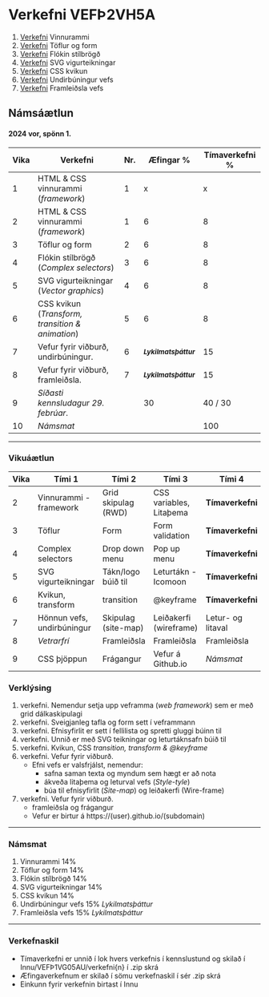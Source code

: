 #  Verkefni VEFÞ2VH5A

1. [Verkefni](Verkefni-1/) Vinnurammi 
2. [Verkefni](Verkefni-2/) Töflur og form
3. [Verkefni](Verkefni-3/) Flókin stílbrögð
4. [Verkefni](Verkefni-4/) SVG vigurteikningar
5. [Verkefni](Verkefni-5/) CSS kvikun
6. [Verkefni](Verkefni-6/) Undirbúningur vefs
7. [Verkefni](Verkefni-7/) Framleiðsla vefs


## Námsáætlun

#### 2024 vor, spönn 1. 

| Vika  | Verkefni  | Nr. | Æfingar % | Tímaverkefni % |
|---|---|---|---|---|
| 1  | HTML & CSS vinnurammi (_framework_)  | 1 | x | x 
| 2  | HTML & CSS vinnurammi (_framework_)  | 1 | 6 | 8 |
| 3  | Töflur og form  | 2 | 6 | 8 |
| 4  | Flókin stílbrögð (_Complex selectors_) | 3 | 6 | 8 |
| 5  | SVG vigurteikningar (_Vector graphics_) | 4 | 6 | 8 |
| 6  | CSS kvikun (_Transform, transition & animation_) | 5 | 6 | 8 |
| 7  | Vefur fyrir viðburð, undirbúningur. | 6 | <sub> **_Lykilmatsþáttur_** </sub> | 15  |
| 8  | Vefur fyrir viðburð, framleiðsla. | 7 | <sub> **_Lykilmatsþáttur_** </sub>  | 15  |
| 9 | _Síðasti  kennsludagur 29. febrúar_. | | 30 | 40 / 30  |
| 10 | _Námsmat_ |   |   | 100  |

---

### Vikuáætlun 

| Vika | Tími 1  | Tími 2 | Tími 3 | Tími 4 | 
| --- | --- | --- | --- | --- | 
| 2 | Vinnurammi - framework | Grid skipulag (RWD) | CSS variables, Litaþema | **Tímaverkefni** |
| 3 | Töflur | Form | Form validation | **Tímaverkefni** |
| 4 | Complex selectors | Drop down menu | Pop up menu | **Tímaverkefni** |
| 5 | SVG vigurteikningar | Tákn/logo búið til | Leturtákn - Icomoon | **Tímaverkefni** | 
| 6 | Kvikun, transform | transition | @keyframe | **Tímaverkefni** |   
| 7 | Hönnun vefs, undirbúningur | Skipulag (site-map) | Leiðakerfi (wireframe) | Letur- og litaval | Útlitshönnun |  
| 8 | _Vetrarfrí_ |Framleiðsla | Framleiðsla | Framleiðsla |
| 9 | CSS þjöppun | Frágangur |  Vefur á Github.io | _Námsmat_ |

### Verklýsing
 
1. verkefni. Nemendur setja upp veframma (_web framework_) sem er með grid dálkaskipulagi
1. verkefni. Sveigjanleg tafla og form sett í veframmann
1. verkefni. Efnisyfirlit er sett í fellilista og spretti gluggi búinn til 
1. verkefni. Unnið er með SVG teikningar og leturtáknsafn búið til 
1. verkefni. Kvikun, CSS _transition, transform & @keyframe_ 
1. verkefni. Vefur fyrir viðburð. 
   * Efni vefs er valsfrjálst, nemendur:
      * safna saman texta og myndum sem hægt er að nota
      * ákveða litaþema og leturval vefs (_Style-tyle_)
      * búa til efnisyfirlit (_Site-map_) og leiðakerfi (Wire-frame)
1. verkefni. Vefur fyrir viðburð. 
      * framleiðsla og frágangur
      * Vefur er birtur á https://(user).github.io/(subdomain)
  
 ---

 ### Námsmat

1. Vinnurammi 14%
2. Töflur og form 14%
3. Flókin stílbrögð 14%
4. SVG vigurteikningar 14%
5. CSS kvikun 14%
6. Undirbúningur vefs 15% _Lykilmatsþáttur_
7. Framleiðsla vefs 15% _Lykilmatsþáttur_
 
 ---

### Verkefnaskil 

-  Tímaverkefni er unnið í lok hvers verkefnis í kennslustund og skilað í Innu/VEFÞ1VG05AU/verkefni{n} í .zip skrá
-  Æfingaverkefnum er skilað í sömu verkefnaskil í sér .zip skrá
-  Einkunn fyrir verkefnin birtast í Innu

   
   
